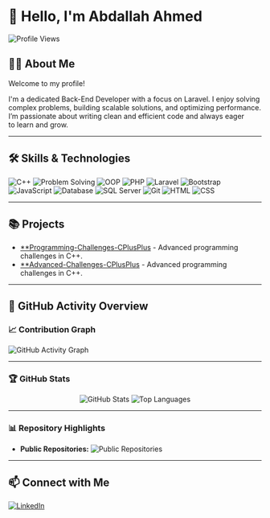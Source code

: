 # 👋 Hello, I'm Abdallah Ahmed 
![Profile Views](https://komarev.com/ghpvc/?username=devAbdallahAhmed&color=blue)  

## 🧑‍💻 About Me

Welcome to my profile!

I'm a dedicated Back-End Developer with a focus on Laravel. I enjoy solving complex problems, building scalable solutions, and optimizing performance. I’m passionate about writing clean and efficient code and always eager to learn and grow.

---

## 🛠️ Skills & Technologies
![C++](https://img.shields.io/badge/-C++-00599C?logo=c%2B%2B&logoColor=white)
![Problem Solving](https://img.shields.io/badge/-Problem%20Solving-FF4500?logo=lightbulb&logoColor=white)
![OOP](https://img.shields.io/badge/-OOP-228B22?style=flat-square&logo=csharp&logoColor=white)
![PHP](https://img.shields.io/badge/-PHP-777BB4?logo=php&logoColor=white)
![Laravel](https://img.shields.io/badge/-Laravel-FF2D20?logo=laravel&logoColor=white)
![Bootstrap](https://img.shields.io/badge/-Bootstrap-7952B3?logo=bootstrap&logoColor=white)
![JavaScript](https://img.shields.io/badge/-JavaScript-F7DF1E?logo=javascript&logoColor=black)
![Database](https://img.shields.io/badge/-Database-F39C12?logo=database&logoColor=white)
![SQL Server](https://img.shields.io/badge/-SQL%20Server-B7312C?logo=microsoftsqlserver&logoColor=white)
![Git](https://img.shields.io/badge/-Git-F05032?logo=git&logoColor=white)
![HTML](https://img.shields.io/badge/-HTML5-FF5722?logo=html5&logoColor=white)
![CSS](https://img.shields.io/badge/-CSS3-2965F1?logo=css3&logoColor=white)

---

## 📚 Projects
 - [**Programming-Challenges-CPlusPlus](https://github.com/devAbdallahAhmed/Programming-Challenges-CPlusPlus) - Advanced programming challenges in C++.
 - [**Advanced-Challenges-CPlusPlus](https://github.com/devAbdallahAhmed/Advanced-Challenge-CPlusPlus) - Advanced programming challenges in C++.

  
---

## 🚀 GitHub Activity Overview
### 📈 Contribution Graph
![GitHub Activity Graph](https://github-readme-activity-graph.vercel.app/graph?username=devAbdallahAhmed)

---

### 🏆 GitHub Stats
<div align="center">
  <img src="https://github-readme-stats.vercel.app/api?username=devAbdallahAhmed&show_icons=true&theme=radical" alt="GitHub Stats" />
  <img src="https://github-readme-stats.vercel.app/api/top-langs/?username=devAbdallahAhmed&layout=compact&theme=radical&langs_count=10" alt="Top Languages" />
</div>

---

### 📊 Repository Highlights
- **Public Repositories:** ![Public Repositories](https://img.shields.io/badge/Public%20Repositories-4-brightgreen)
  
---

## 📫 Connect with Me
[![LinkedIn](https://img.shields.io/badge/Followers-+500-blue?style=for-the-badge&logo=linkedin&logoColor=white)](https://www.linkedin.com/in/devabdallah-ahmed)
